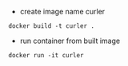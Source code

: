 - create image name curler
```shell script
docker build -t curler .
```

- run container from built image
```shell script
docker run -it curler
```